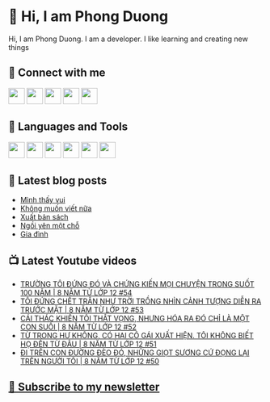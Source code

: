 # 👋 Hi, I am Phong Duong

Hi, I am Phong Duong. I am a developer. I like learning and creating new things

## 🔗 Connect with me
[<img height="32" width="32" src="https://cdn.jsdelivr.net/npm/simple-icons@v3/icons/youtube.svg" />](https://www.youtube.com/channel/UCXykqt3V2-9bYXKWZRcH0rA)
[<img height="32" width="32" src="https://cdn.jsdelivr.net/npm/simple-icons@v3/icons/instagram.svg" />](https://www.instagram.com/phongduonglh)
[<img height="32" width="32" src="https://cdn.jsdelivr.net/npm/simple-icons@v3/icons/twitter.svg" />](https://twitter.com/phongduonglh)
[<img height="32" width="32" src="https://cdn.jsdelivr.net/npm/simple-icons@v3/icons/facebook.svg" />](https://www.facebook.com/phongduonglh)
[<img height="32" width="32" src="https://cdn.jsdelivr.net/npm/simple-icons@v3/icons/linkedin.svg" />](https://www.linkedin.com/in/phongduonglh)

## 🧰 Languages and Tools

[<img height="32" width="32" src="https://cdn.jsdelivr.net/npm/simple-icons@v3/icons/javascript.svg" />](javascript)
[<img height="32" width="32" src="https://cdn.jsdelivr.net/npm/simple-icons@v3/icons/html5.svg" />](html5)
[<img height="32" width="32" src="https://cdn.jsdelivr.net/npm/simple-icons@v3/icons/css3.svg" />](css3)
[<img height="32" width="32" src="https://cdn.jsdelivr.net/npm/simple-icons@v3/icons/node-dot-js.svg" />](nodejs)
[<img height="32" width="32" src="https://cdn.jsdelivr.net/npm/simple-icons@v3/icons/react.svg" />](react)
[<img height="32" width="32" src="https://cdn.jsdelivr.net/npm/simple-icons@v3/icons/vue-dot-js.svg" />](vue)

## 📝 Latest blog posts

<!-- BLOG-POST-LIST:START -->
- [Mình thấy vui](https://phongduong.dev/blog/2021/06/minh-thay-vui/)
- [Không muốn viết nữa](https://phongduong.dev/blog/2021/06/khong-muon-viet-nua/)
- [Xuất bản sách](https://phongduong.dev/blog/2021/06/xuat-ban-sach/)
- [Ngồi yên một chỗ](https://phongduong.dev/blog/2021/06/ngoi-yen-mot-cho/)
- [Gia đình](https://phongduong.dev/blog/2021/06/gia-dinh/)
<!-- BLOG-POST-LIST:END -->

## 📺 Latest Youtube videos

<!-- YOUTUBE-VIDEO-LIST:START -->
- [TRƯỜNG TÔI ĐỨNG ĐÓ VÀ CHỨNG KIẾN MỌI CHUYỆN TRONG SUỐT 100 NĂM | 8 NĂM TỪ LỚP 12 #54](https://www.youtube.com/watch?v=A-pCGsXjRlI)
- [TÔI ĐỨNG CHẾT TRÂN NHƯ TRỜI TRỒNG NHÌN CẢNH TƯỢNG DIỄN RA TRƯỚC MẶT | 8 NĂM TỪ LỚP 12 #53](https://www.youtube.com/watch?v=iKT4DMEyKCo)
- [CÁI THÁC KHIẾN TÔI THẤT VỌNG, NHƯNG HÓA RA ĐÓ CHỈ LÀ MỘT CON SUỐI | 8 NĂM TỪ LỚP 12 #52](https://www.youtube.com/watch?v=x3vZA7wW_-I)
- [TỪ TRONG HƯ KHÔNG, CÓ HAI CÔ GÁI XUẤT HIỆN. TÔI KHÔNG BIẾT HỌ ĐẾN TỪ ĐÂU | 8 NĂM TỪ LỚP 12 #51](https://www.youtube.com/watch?v=lT3eqGDBvcE)
- [ĐI TRÊN CON ĐƯỜNG ĐÈO ĐÓ, NHỮNG GIỌT SƯƠNG CỨ ĐỌNG LẠI TRÊN NGƯỜI TÔI | 8 NĂM TỪ LỚP 12 #50](https://www.youtube.com/watch?v=Q2vjeJsGy9o)
<!-- YOUTUBE-VIDEO-LIST:END -->

## [💌 Subscribe to my newsletter](https://koogio.substack.com/)
